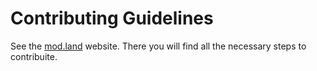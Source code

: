 # Contributing Guidelines

See the [mod.land] website. There you will find all the necessary steps to contribuite.

[mod.land]: https://mod.land